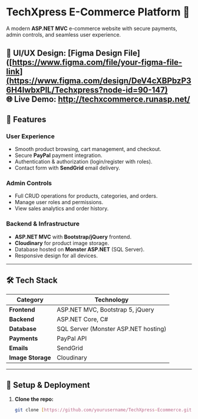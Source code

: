 # TechXpress E-Commerce Platform 🛒

A modern **ASP.NET MVC** e-commerce website with secure payments, admin controls, and seamless user experience.

🎨 **UI/UX Design:** [Figma Design File]([https://www.figma.com/file/your-figma-file-link](https://www.figma.com/design/DeV4cXBPbzP36H4lwbxPlL/Techxpress?node-id=90-147)  
🌐 **Live Demo**: http://techxcommerce.runasp.net/
---

## 🚀 Features

### **User Experience**
- Smooth product browsing, cart management, and checkout.
- Secure **PayPal** payment integration.
- Authentication & authorization (login/register with roles).
- Contact form with **SendGrid** email delivery.

### **Admin Controls**
- Full CRUD operations for products, categories, and orders.
- Manage user roles and permissions.
- View sales analytics and order history.

### **Backend & Infrastructure**
- **ASP.NET MVC** with **Bootstrap/jQuery** frontend.
- **Cloudinary** for product image storage.
- Database hosted on **Monster ASP.NET** (SQL Server).
- Responsive design for all devices.

---

## 🛠️ Tech Stack

| Category       | Technology |
|----------------|------------|
| **Frontend**   | ASP.NET MVC, Bootstrap 5, jQuery |
| **Backend**    | ASP.NET Core, C# |
| **Database**   | SQL Server (Monster ASP.NET hosting) |
| **Payments**   | PayPal API |
| **Emails**     | SendGrid |
| **Image Storage** | Cloudinary |

---

## 🔧 Setup & Deployment

1. **Clone the repo:**
   ```bash
   git clone [https://github.com/yourusername/TechXpress-Ecommerce.git] (https://github.com/belalfawzy/TachXpress-E-Commerce)
